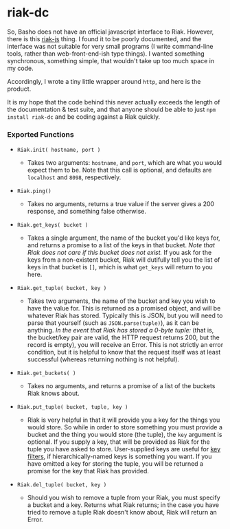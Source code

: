 riak-dc
=======

So, Basho does not have an official javascript interface to Riak. However, there
is this [riak-js](http://riakjs.com/) thing. I found it to be poorly documented,
and the interface was not suitable for very small programs (I write command-line
tools, rather than web-front-end-ish type things). I wanted something
synchronous, something simple, that wouldn't take up too much space in my code.

Accordingly, I wrote a tiny little wrapper around `http`, and here is the product.

It is my hope that the code behind this never actually exceeds the length of the
documentation & test suite, and that anyone should be able to just
`npm install riak-dc` and be coding against a Riak quickly.

### Exported Functions

* `Riak.init( hostname, port )`
  - Takes two arguments: `hostname`, and `port`, which are what you would
  expect them to be. Note that this call is optional, and defaults are `localhost`
  and `8098`, respectively.

* `Riak.ping()`
  - Takes no arguments, returns a true value if the server gives a 200 response,
  and something false otherwise.

* `Riak.get_keys( bucket )`
  - Takes a single argument, the name of the bucket you'd like keys
  for, and returns a promise to a list of the keys in that bucket.
  *Note that Riak does not care if this bucket does not exist.* If you ask for
  the keys from a non-existent bucket, Riak will dutifully tell you the list of
  keys in that bucket is `[]`, which is what `get_keys` will return to you here.

* `Riak.get_tuple( bucket, key )`
  - Takes two arguments, the name of the bucket and key you wish to
  have the value for. This is returned as a promised object, and will be whatever
  Riak has stored. Typically this is JSON, but you will need to parse that
  yourself (such as `JSON.parse(tuple)`), as it can be anything.
  *In the event that Riak has stored a 0-byte tuple:* (that is, the bucket/key pair
  are valid, the HTTP request returns 200, but the record is empty), you will
  receive an Error. This is not strictly an error condition, but it is helpful to
  know that the request itself was at least successful (whereas returning nothing
  is not helpful).

* `Riak.get_buckets( )`
  - Takes no arguments, and returns a promise of a list of the
  buckets Riak knows about.

* `Riak.put_tuple( bucket, tuple, key )`
  - Riak is very helpful in that it will provide you a key for the things you would
  store. So while in order to store something you must provide a bucket and the
  thing you would store (the tuple), the `key` argument is optional. If you supply
  a key, that will be provided as Riak for the tuple you have asked to store.
  User-supplied keys are useful for [key filters](http://docs.basho.com/riak/latest/dev/using/keyfilters/),
  if hierarchically-named keys is something you want.
  If you have omitted a key for storing the tuple, you will be returned a promise
  for the key that Riak has provided.

* `Riak.del_tuple( bucket, key )`
  - Should you wish to remove a tuple from your Riak, you must specify a bucket and
  a key. Returns what Riak returns; in the case you have tried to remove a tuple
  Riak doesn't know about, Riak will return an Error.
